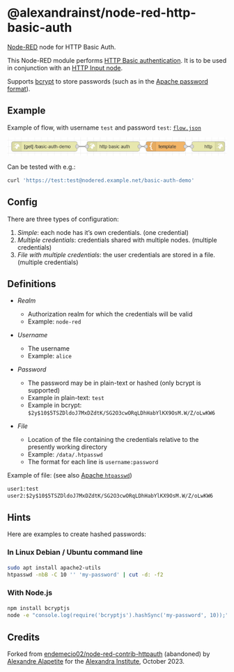 # @alexandrainst/node-red-http-basic-auth

[Node-RED](https://nodered.org/) node for HTTP Basic Auth.

This Node-RED module performs [HTTP Basic authentication](https://developer.mozilla.org/docs/Web/HTTP/Authentication).
It is to be used in conjunction with an [HTTP Input node](https://cookbook.nodered.org/http/create-an-http-endpoint).

Supports [bcrypt](https://en.wikipedia.org/wiki/Bcrypt) to store passwords
(such as in the [Apache password format](https://httpd.apache.org/docs/current/misc/password_encryptions.html)).

## Example

Example of flow, with username `test` and password `test`: [`flow.json`](./examples/flow.json)

[![flow.png](images/flow.png)](./examples/flow.json)

Can be tested with e.g.:

```sh
curl 'https://test:test@nodered.example.net/basic-auth-demo'
```

## Config

There are three types of configuration:

1. *Simple*: each node has it’s own credentials. (one credential)
2. *Multiple credentials*: credentials shared with multiple nodes. (multiple credentials)
3. *File with multiple credentials*: the user credentials are stored in a file. (multiple credentials)

## Definitions

* *Realm*
	* Authorization realm for which the credentials will be valid
	* Example: `node-red`

* *Username*
	* The username
	* Example: `alice`

* *Password*
	* The password may be in plain-text or hashed (only bcrypt is supported)
	* Example in plain-text: `test`
	* Example in bcrypt: `$2y$10$5TSZDldoJ7MxDZdtK/SG2O3cwORqLDhHabYlKX9OsM.W/Z/oLwKW6`

* *File*
	* Location of the file containing the credentials relative to the presently working directory
	* Example: `/data/.htpasswd`
	* The format for each line is `username:password`

</dl>

Example of file: (see also [Apache `htpasswd`](https://httpd.apache.org/docs/current/programs/htpasswd.html))

```plain
user1:test
user2:$2y$10$5TSZDldoJ7MxDZdtK/SG2O3cwORqLDhHabYlKX9OsM.W/Z/oLwKW6
```

## Hints

Here are examples to create hashed passwords:

### In Linux Debian / Ubuntu command line

```sh
sudo apt install apache2-utils
htpasswd -nbB -C 10 '' 'my-password' | cut -d: -f2
```

### With Node.js

```sh
npm install bcryptjs
node -e "console.log(require('bcryptjs').hashSync('my-password', 10));"
```

## Credits

Forked from [endemecio02/node-red-contrib-httpauth](https://github.com/endemecio02/node-red-contrib-httpauth) (abandoned)
by [Alexandre Alapetite](https://github.com/Alkarex) for the [Alexandra Institute](https://alexandra.dk/), October 2023.
